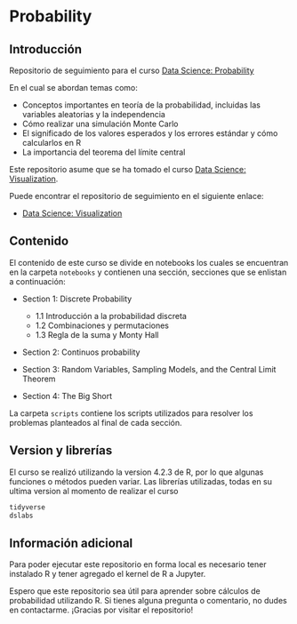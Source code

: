 # Probability

## Introducción
Repositorio de seguimiento para el curso [Data Science: Probability](https://learning.edx.org/course/course-v1:HarvardX+PH125.3x+1T2022/home)

En el cual se abordan temas como:

- Conceptos importantes en teoría de la probabilidad, incluidas las variables aleatorias y la independencia
- Cómo realizar una simulación Monte Carlo
- El significado de los valores esperados y los errores estándar y cómo calcularlos en R
- La importancia del teorema del límite central

Este repositorio asume que se ha tomado el curso [Data Science: Visualization](https://learning.edx.org/course/course-v1:HarvardX+PH125.2x+1T2023/home).

Puede encontrar el repositorio de seguimiento en el siguiente enlace:

- [Data Science: Visualization](https://github.com/RaymundoSGlz/Data-Visualization)

## Contenido
El contenido de este curso se divide en notebooks los cuales se encuentran en la carpeta `notebooks` y contienen una sección, secciones que se enlistan a continuación:

- Section 1: Discrete Probability
    - 1.1 Introducción a la probabilidad discreta
    - 1.2 Combinaciones y permutaciones
    - 1.3 Regla de la suma y Monty Hall


- Section 2: Continuos probability

- Section 3: Random Variables, Sampling Models, and the Central Limit Theorem

- Section 4: The Big Short

La carpeta `scripts` contiene los scripts utilizados para resolver los problemas planteados al final de cada sección.

## Version y librerías
El curso se realizó utilizando la version 4.2.3 de R, por lo que algunas funciones o métodos pueden variar.
Las librerías utilizadas, todas en su ultima version al momento de realizar el curso

```r
tidyverse
dslabs
```

## Información adicional
Para poder ejecutar este repositorio en forma local es necesario tener instalado R y tener agregado el kernel de R a Jupyter. 

Espero que este repositorio sea útil para aprender sobre cálculos de probabilidad utilizando R. Si tienes alguna pregunta o comentario, no dudes en contactarme. ¡Gracias por visitar el repositorio!